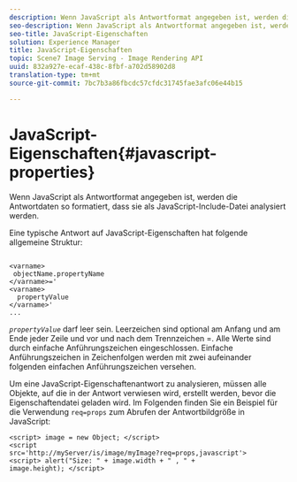 ```yaml
---
description: Wenn JavaScript als Antwortformat angegeben ist, werden die Antwortdaten so formatiert, dass sie als JavaScript-Include-Datei analysiert werden.
seo-description: Wenn JavaScript als Antwortformat angegeben ist, werden die Antwortdaten so formatiert, dass sie als JavaScript-Include-Datei analysiert werden.
seo-title: JavaScript-Eigenschaften
solution: Experience Manager
title: JavaScript-Eigenschaften
topic: Scene7 Image Serving - Image Rendering API
uuid: 832a927e-ecaf-438c-8fbf-a702d58902d8
translation-type: tm+mt
source-git-commit: 7bc7b3a86fbcdc57cfdc31745fae3afc06e44b15

---
```



# JavaScript-Eigenschaften{#javascript-properties}

Wenn JavaScript als Antwortformat angegeben ist, werden die Antwortdaten so formatiert, dass sie als JavaScript-Include-Datei analysiert werden.

Eine typische Antwort auf JavaScript-Eigenschaften hat folgende allgemeine Struktur:

```
           
<varname> 
 objectName.propertyName 
</varname>=' 
<varname>
  propertyValue 
</varname>' 
...
```

*`propertyValue`* darf leer sein. Leerzeichen sind optional am Anfang und am Ende jeder Zeile und vor und nach dem Trennzeichen =. Alle Werte sind durch einfache Anführungszeichen eingeschlossen. Einfache Anführungszeichen in Zeichenfolgen werden mit zwei aufeinander folgenden einfachen Anführungszeichen versehen.

Um eine JavaScript-Eigenschaftenantwort zu analysieren, müssen alle Objekte, auf die in der Antwort verwiesen wird, erstellt werden, bevor die Eigenschaftendatei geladen wird. Im Folgenden finden Sie ein Beispiel für die Verwendung `req=props` zum Abrufen der Antwortbildgröße in JavaScript:

```
<script> image = new Object; </script> 
<script 
src='http://myServer/is/image/myImage?req=props,javascript'> 
<script> alert("Size: " + image.width + " , " + 
image.height); </script>
```

